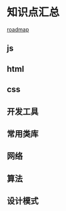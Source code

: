 # 知识点汇总

[roadmap](https://roadmap.sh/frontend)

## js

## html

## css

## 开发工具

## 常用类库

## 网络

## 算法

## 设计模式
